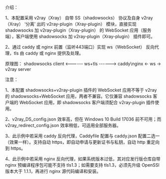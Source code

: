 介绍：

1、本配置采用 v2ray（Xray） 自带 SS（shadowsocks） 协议及自身 v2ray（Xray） ‘分离’ 出的 v2ray-plugin（Xray-plugin） 模块，直接实现 shadowsocks 加 v2ray-plugin（Xray-plugin） 的 WebSocket 应用（服务端），客户端使用 shadowsocks 加 v2ray-plugin（Xray-plugin） 插件即可。

2、通过 caddy 或 nginx 前置（监听443端口）实现 ws（WebSocket） 反向代理，tls 由 caddy 或 nginx 提供及处理。

原理图： shadowsocks client <------ ws+tls ------> caddy\nginx <- ws -> v2ray server

注意：

1、本配置 shadowsocks+v2ray-plugin 插件的 WebSocket 应用不等于 v2ray 的 shadowsocks+WebSocket 应用，两者不兼容。它仅兼容 shadowsocks 客户端的 WebSocket 应用，即 shadowsocks 客户端须配合 v2ray-plugin 插件使用。

2、v2ray_DS_config.json 效率高，但在 Windows 10 Build 17036 前不可用；而 v2ray_redirect_config.json 效率稍低，可适用全部服务器。

3、此示例中若采用 caddy 反向代理，Caddyfile 配置与 caddy.json 配置二选一（效果一样）。支持自动 https，即自动申请与更新证书与私钥，自动 http 重定向到 https。

4、此示例中若采用 nginx 反向代理，如果系统版本过低，其对应发行版仓库自带 nginx 预编译程序包可能不支持 tls1.3；如需要支持 tls1.3，必须先升级 OpenSSl 版本大于 1.1.1，再进行 nginx 源代码编译和安装。

